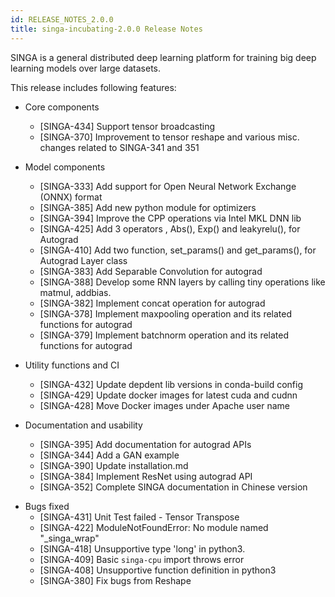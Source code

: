 ```yaml
---
id: RELEASE_NOTES_2.0.0
title: singa-incubating-2.0.0 Release Notes
---
```


<!--- Licensed to the Apache Software Foundation (ASF) under one or more contributor license agreements.  See the NOTICE file distributed with this work for additional information regarding copyright ownership.  The ASF licenses this file to you under the Apache License, Version 2.0 (the "License"); you may not use this file except in compliance with the License.  You may obtain a copy of the License at http://www.apache.org/licenses/LICENSE-2.0 Unless required by applicable law or agreed to in writing, software distributed under the License is distributed on an "AS IS" BASIS, WITHOUT WARRANTIES OR CONDITIONS OF ANY KIND, either express or implied.  See the License for the specific language governing permissions and limitations under the License.  -->

SINGA is a general distributed deep learning platform for training big deep learning models over large datasets.

This release includes following features:

- Core components

  - [SINGA-434] Support tensor broadcasting
  - [SINGA-370] Improvement to tensor reshape and various misc. changes related to SINGA-341 and 351

- Model components

  - [SINGA-333] Add support for Open Neural Network Exchange (ONNX) format
  - [SINGA-385] Add new python module for optimizers
  - [SINGA-394] Improve the CPP operations via Intel MKL DNN lib
  - [SINGA-425] Add 3 operators , Abs(), Exp() and leakyrelu(), for Autograd
  - [SINGA-410] Add two function, set_params() and get_params(), for Autograd Layer class
  - [SINGA-383] Add Separable Convolution for autograd
  - [SINGA-388] Develop some RNN layers by calling tiny operations like matmul, addbias.
  - [SINGA-382] Implement concat operation for autograd
  - [SINGA-378] Implement maxpooling operation and its related functions for autograd
  - [SINGA-379] Implement batchnorm operation and its related functions for autograd

- Utility functions and CI

  - [SINGA-432] Update depdent lib versions in conda-build config
  - [SINGA-429] Update docker images for latest cuda and cudnn
  - [SINGA-428] Move Docker images under Apache user name

- Documentation and usability
  - [SINGA-395] Add documentation for autograd APIs
  - [SINGA-344] Add a GAN example
  - [SINGA-390] Update installation.md
  - [SINGA-384] Implement ResNet using autograd API
  - [SINGA-352] Complete SINGA documentation in Chinese version

* Bugs fixed
  - [SINGA-431] Unit Test failed - Tensor Transpose
  - [SINGA-422] ModuleNotFoundError: No module named "\_singa_wrap"
  - [SINGA-418] Unsupportive type 'long' in python3.
  - [SINGA-409] Basic `singa-cpu` import throws error
  - [SINGA-408] Unsupportive function definition in python3
  - [SINGA-380] Fix bugs from Reshape
